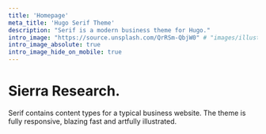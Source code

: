 ```yaml
---
title: 'Homepage'
meta_title: 'Hugo Serif Theme'
description: "Serif is a modern business theme for Hugo."
intro_image: "https://source.unsplash.com/QrRSm-QbjW0" # "images/illustrations/pointing.svg"
intro_image_absolute: true
intro_image_hide_on_mobile: true
---
```


# Sierra Research.

Serif contains content types for a typical business website. The theme is fully responsive, blazing fast and artfully illustrated.
